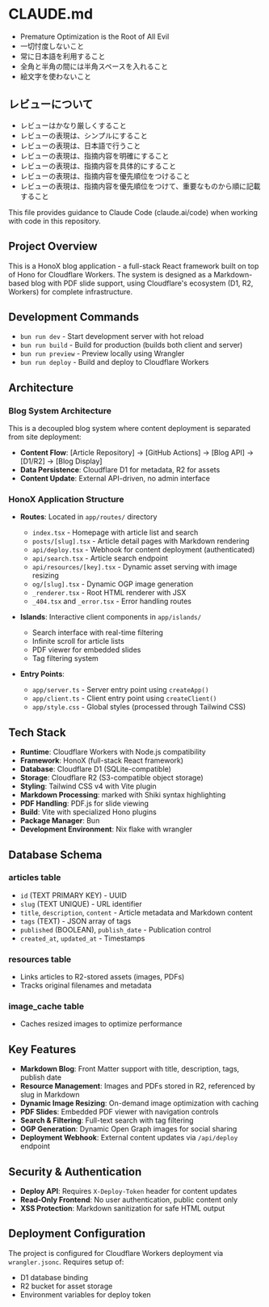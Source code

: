 # CLAUDE.md

- Premature Optimization is the Root of All Evil
- 一切忖度しないこと
- 常に日本語を利用すること
- 全角と半角の間には半角スペースを入れること
- 絵文字を使わないこと

## レビューについて

- レビューはかなり厳しくすること
- レビューの表現は、シンプルにすること
- レビューの表現は、日本語で行うこと
- レビューの表現は、指摘内容を明確にすること
- レビューの表現は、指摘内容を具体的にすること
- レビューの表現は、指摘内容を優先順位をつけること
- レビューの表現は、指摘内容を優先順位をつけて、重要なものから順に記載すること

This file provides guidance to Claude Code (claude.ai/code) when working with code in this repository.

## Project Overview

This is a HonoX blog application - a full-stack React framework built on top of Hono for Cloudflare Workers. The system is designed as a Markdown-based blog with PDF slide support, using Cloudflare's ecosystem (D1, R2, Workers) for complete infrastructure.

## Development Commands

- `bun run dev` - Start development server with hot reload
- `bun run build` - Build for production (builds both client and server)
- `bun run preview` - Preview locally using Wrangler
- `bun run deploy` - Build and deploy to Cloudflare Workers

## Architecture

### Blog System Architecture
This is a decoupled blog system where content deployment is separated from site deployment:
- **Content Flow**: [Article Repository] → [GitHub Actions] → [Blog API] → [D1/R2] → [Blog Display]
- **Data Persistence**: Cloudflare D1 for metadata, R2 for assets
- **Content Update**: External API-driven, no admin interface

### HonoX Application Structure
- **Routes**: Located in `app/routes/` directory
  - `index.tsx` - Homepage with article list and search
  - `posts/[slug].tsx` - Article detail pages with Markdown rendering
  - `api/deploy.tsx` - Webhook for content deployment (authenticated)
  - `api/search.tsx` - Article search endpoint
  - `api/resources/[key].tsx` - Dynamic asset serving with image resizing
  - `og/[slug].tsx` - Dynamic OGP image generation
  - `_renderer.tsx` - Root HTML renderer with JSX
  - `_404.tsx` and `_error.tsx` - Error handling routes

- **Islands**: Interactive client components in `app/islands/`
  - Search interface with real-time filtering
  - Infinite scroll for article lists
  - PDF viewer for embedded slides
  - Tag filtering system

- **Entry Points**:
  - `app/server.ts` - Server entry point using `createApp()`
  - `app/client.ts` - Client entry point using `createClient()`
  - `app/style.css` - Global styles (processed through Tailwind CSS)

## Tech Stack

- **Runtime**: Cloudflare Workers with Node.js compatibility
- **Framework**: HonoX (full-stack React framework)
- **Database**: Cloudflare D1 (SQLite-compatible)
- **Storage**: Cloudflare R2 (S3-compatible object storage)
- **Styling**: Tailwind CSS v4 with Vite plugin
- **Markdown Processing**: marked with Shiki syntax highlighting
- **PDF Handling**: PDF.js for slide viewing
- **Build**: Vite with specialized Hono plugins
- **Package Manager**: Bun
- **Development Environment**: Nix flake with wrangler

## Database Schema

### articles table
- `id` (TEXT PRIMARY KEY) - UUID
- `slug` (TEXT UNIQUE) - URL identifier
- `title`, `description`, `content` - Article metadata and Markdown content
- `tags` (TEXT) - JSON array of tags
- `published` (BOOLEAN), `publish_date` - Publication control
- `created_at`, `updated_at` - Timestamps

### resources table
- Links articles to R2-stored assets (images, PDFs)
- Tracks original filenames and metadata

### image_cache table
- Caches resized images to optimize performance

## Key Features

- **Markdown Blog**: Front Matter support with title, description, tags, publish date
- **Resource Management**: Images and PDFs stored in R2, referenced by slug in Markdown
- **Dynamic Image Resizing**: On-demand image optimization with caching
- **PDF Slides**: Embedded PDF viewer with navigation controls
- **Search & Filtering**: Full-text search with tag filtering
- **OGP Generation**: Dynamic Open Graph images for social sharing
- **Deployment Webhook**: External content updates via `/api/deploy` endpoint

## Security & Authentication

- **Deploy API**: Requires `X-Deploy-Token` header for content updates
- **Read-Only Frontend**: No user authentication, public content only
- **XSS Protection**: Markdown sanitization for safe HTML output

## Deployment Configuration

The project is configured for Cloudflare Workers deployment via `wrangler.jsonc`. Requires setup of:
- D1 database binding
- R2 bucket for asset storage
- Environment variables for deploy token